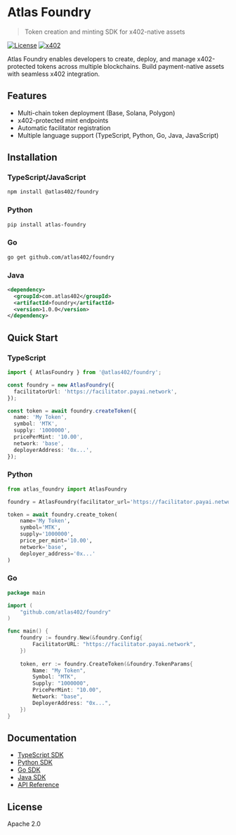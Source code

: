 # Atlas Foundry

> Token creation and minting SDK for x402-native assets

[![License](https://img.shields.io/badge/License-Apache%202.0-blue.svg)](https://opensource.org/licenses/Apache-2.0)
[![x402](https://img.shields.io/badge/x402-Compatible-green)](https://x402.org)

Atlas Foundry enables developers to create, deploy, and manage x402-protected tokens across multiple blockchains. Build payment-native assets with seamless x402 integration.

## Features

- Multi-chain token deployment (Base, Solana, Polygon)
- x402-protected mint endpoints
- Automatic facilitator registration
- Multiple language support (TypeScript, Python, Go, Java, JavaScript)

## Installation

### TypeScript/JavaScript

```bash
npm install @atlas402/foundry
```

### Python

```bash
pip install atlas-foundry
```

### Go

```bash
go get github.com/atlas402/foundry
```

### Java

```xml
<dependency>
  <groupId>com.atlas402</groupId>
  <artifactId>foundry</artifactId>
  <version>1.0.0</version>
</dependency>
```

## Quick Start

### TypeScript

```typescript
import { AtlasFoundry } from '@atlas402/foundry';

const foundry = new AtlasFoundry({
  facilitatorUrl: 'https://facilitator.payai.network',
});

const token = await foundry.createToken({
  name: 'My Token',
  symbol: 'MTK',
  supply: '1000000',
  pricePerMint: '10.00',
  network: 'base',
  deployerAddress: '0x...',
});
```

### Python

```python
from atlas_foundry import AtlasFoundry

foundry = AtlasFoundry(facilitator_url='https://facilitator.payai.network')

token = await foundry.create_token(
    name='My Token',
    symbol='MTK',
    supply='1000000',
    price_per_mint='10.00',
    network='base',
    deployer_address='0x...'
)
```

### Go

```go
package main

import (
    "github.com/atlas402/foundry"
)

func main() {
    foundry := foundry.New(&foundry.Config{
        FacilitatorURL: "https://facilitator.payai.network",
    })
    
    token, err := foundry.CreateToken(&foundry.TokenParams{
        Name: "My Token",
        Symbol: "MTK",
        Supply: "1000000",
        PricePerMint: "10.00",
        Network: "base",
        DeployerAddress: "0x...",
    })
}
```

## Documentation

- [TypeScript SDK](./typescript/README.md)
- [Python SDK](./python/README.md)
- [Go SDK](./go/README.md)
- [Java SDK](./java/README.md)
- [API Reference](./docs/api.md)

## License

Apache 2.0
